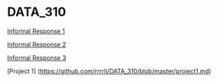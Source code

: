 # DATA_310
[Informal Response 1](https://github.com/rrrrli/DATA_310/blob/master/informal_response_1)

[Informal Response 2](https://github.com/rrrrli/DATA_310/blob/master/310_%20Informal%20response%20%232.pdf) 

[Informal Response 3](https://github.com/rrrrli/DATA_310/blob/master/Informal%20response%20%233.pdf) 

[Project 1] (https://github.com/rrrrli/DATA_310/blob/master/project1.md)
